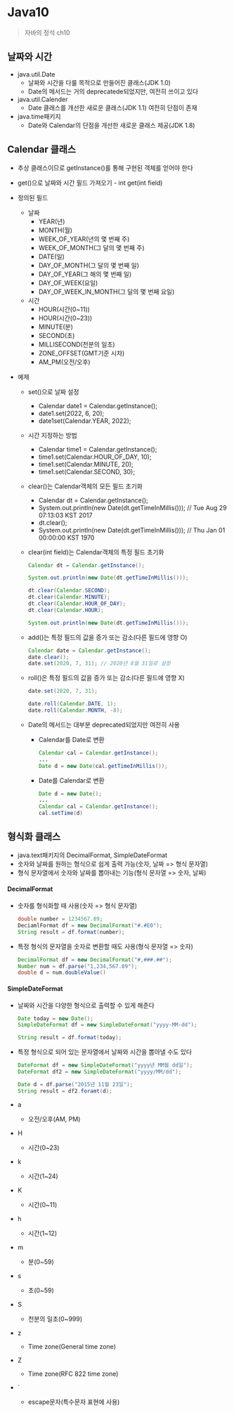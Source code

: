 # Java10

> 자바의 정석 ch10



## 날짜와 시간

- java.util.Date
  - 날짜와 시간을 다룰 목적으로 만들어진 클래스(JDK 1.0)
  - Date의 메서드는 거의 deprecatede되었지만, 여전히 쓰이고 있다
- java.util.Calender
  - Date 클래스를 개선한 새로운 클래스(JDK 1.1) 여전히 단점이 존재
- java.time패키지
  - Date와 Calendar의 단점을 개선한 새로운 클래스 제공(JDK 1.8)



## Calendar 클래스

- 추상 클래스이므로 getInstance()를 통해 구현된 객체를 얻어야 한다

- get()으로 날짜와 시간 필드 가져오기 - int get(int field)

- 정의된 필드

  - 날짜
    - YEAR(년)
    - MONTH(월)
    - WEEK_OF_YEAR(년의 몇 번째 주)
    - WEEK_OF_MONTH(그 달의 몇 번째 주)
    - DATE(일)
    - DAY_OF_MONTH(그 달의 몇 번째 일)
    - DAY_OF_YEAR(그 해의 몇 번째 일)
    - DAY_OF_WEEK(요일)
    - DAY_OF_WEEK_IN_MONTH(그 달의 몇 번째 요일)
  - 시간
    - HOUR(시간(0~11))
    - HOUR(시간(0~23))
    - MINUTE(분)
    - SECOND(초)
    - MILLISECOND(천분의 일초)
    - ZONE_OFFSET(GMT기준 시차)
    - AM_PM(오전/오후)

- 예제

  - set()으로 날짜 설정

    - Calendar date1 = Calendar.getInstance();
    - date1.set(2022, 6, 20);
    - date1set(Calendar.YEAR, 2022);

  - 시간 지정하는 방법

    - Calendar time1 = Calendar.getInstance();
    - time1.set(Calendar.HOUR_OF_DAY, 10);
    - time1.set(Calendar.MINUTE, 20);
    - time1.set(Calendar.SECOND, 30);

  - clear()는 Calendar객체의 모든 필드 초기화

    - Calendar dt = Calendar.getInstance();
    - System.out.println(new Date(dt.getTimeInMillis())); // Tue Aug 29 07:13:03 KST 2017
    - dt.clear();
    - System.out.println(new Date(dt.getTimeInMillis())); // Thu Jan 01 00:00:00 KST 1970

  - clear(int field)는 Calendar객체의 특정 필드 초기화

    ```java
    Calendar dt = Calendar.getInstance();
    
    System.out.println(new Date(dt.getTimeInMillis()));
    
    dt.clear(Calendar.SECOND);
    dt.clear(Calendar.MINUTE);
    dt.clear(Calendar.HOUR_OF_DAY);
    dt.clear(Calendar.HOUR);
    
    System.out.println(new Date(dt.getTimeInMillis()));
    ```

  - add()는 특정 필드의 값을 증가 또는 감소(다른 필드에 영향 O)

    ```java
    Calendar date = Calendar.getInstance();
    date.clear();
    date.set(2020, 7, 31); // 2020년 8월 31일로 설정
    ```

  - roll()은 특정 필드의 값을 증가 또는 감소(다른 필드에 영향 X)

    ```java
    date.set(2020, 7, 31);
    
    date.roll(Calendar.DATE, 1);
    date.roll(Calendar.MONTH, -8);
    ```

  - Date의 메서드는 대부분 deprecated되었지만 여전히 사용

    - Calendar를 Date로 변환

      ```java
      Calendar cal = Calendar.getInstance();
      ...
      Date d = new Date(cal.getTimeInMillis());
      ```

    - Date를 Calendar로 변환

      ```java
      Date d = new Date();
      ...
      Calendar cal = Calendar.getInstance();
      cal.setTime(d)
      ```



## 형식화 클래스

- java.text패키지의 DecimalFormat, SimpleDateFormat
- 숫자와 날짜를 원하는 형식으로 쉽게 출력 가능(숫자, 날짜 => 형식 문자열)
- 형식 문자열에서 숫자와 날짜를 뽑아내는 기능(형식 문자열 => 숫자, 날짜)



#### DecimalFormat

- 숫자를 형식화할 때 사용(숫자 => 형식 문자열)

  ```java
  double number = 1234567.89;
  DeciamlFormat df = new DecimalFormat("#.#E0");
  String result = df.format(number);
  ```

- 특정 형식의 문자열을 숫자로 변환할 때도 사용(형식 문자열 => 숫자)

  ```java
  DecimalFormat df = new DecimalFormat("#,###.##");
  Number num = df.parse("1,234,567.89");
  double d = num.doubleValue()
  ```



#### SimpleDateFormat

- 날짜와 시간을 다양한 형식으로 출력할 수 있게 해준다

  ```java
  Date today = new Date();
  SimpleDateFormat df = new SimpleDateFormat("yyyy-MM-dd");
  
  String result = df.format(today);
  ```

- 특정 형식으로 되어 있는 문자열에서 날짜와 시간을 뽑아낼 수도 있다

  ```java
  DateFormat df = new SimpleDateFormat("yyyy년 MM월 dd일");
  DateFormat df2 = new SimpleDateFormat("yyyy/MM/dd");
  
  Date d = df.parse("2015년 11월 23일");
  String result = df2.foramt(d);
  ```

- a

  - 오전/오후(AM, PM)

- H

  - 시간(0~23)

- k

  - 시간(1~24)

- K

  - 시간(0~11)

- h

  - 시간(1~12)

- m

  - 분(0~59)

- s

  - 초(0~59)

- S

  - 천분의 일초(0~999)

- z

  - Time zone(General time zone)

- Z

  - Time zone(RFC 822 time zone)

- `

  - escape문자(특수문자 표현에 사용)